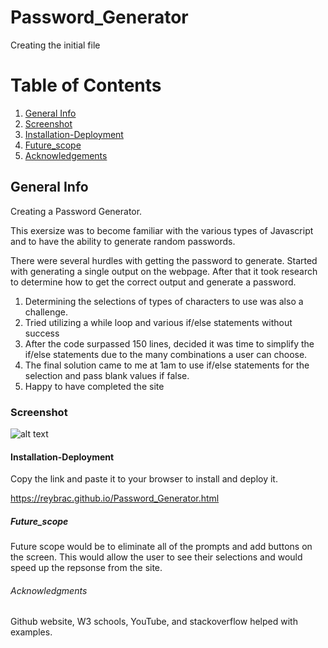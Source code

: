 # Password_Generator
Creating the initial file

# Table of Contents
1. [General Info](#general-info)
2. [Screenshot](#Screenshot)
3. [Installation-Deployment](#Installation-Deployment)
4. [Future_scope](#Future_scope)
5. [Acknowledgements](#Acknowledgements)

## General Info

Creating a Password Generator. 

This exersize was to become familiar with the various types of Javascript and to have the ability to generate random passwords. 

There were several hurdles with getting the password to generate. Started with generating a single output on the webpage. After that it took research to determine how to get the correct output and generate a password. 
1. Determining the selections of types of characters to use was also a challenge. 
2. Tried utilizing a while loop and various if/else statements without success
3. After the code surpassed 150 lines, decided it was time to simplify the if/else statements due to the many combinations a user can choose.
4. The final solution came to me at 1am to use if/else statements for the selection and pass blank values if false.
5. Happy to have completed the site


### Screenshot
![alt text](https://github.com/reybrac/reybrac.github.io/blob/main/Assets/Images/Reybrac.github.io.JPG?raw=true)

#### Installation-Deployment
Copy the link and paste it to your browser to install and deploy it. 

https://reybrac.github.io/Password_Generator.html


##### Future_scope
Future scope would be to eliminate all of the prompts and add buttons on the screen. This would allow the user to see their selections and would speed up the repsonse from the site. 

###### Acknowledgments
Github website, W3 schools, YouTube, and stackoverflow helped with examples. 